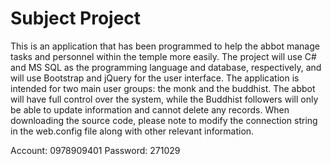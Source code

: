 # Subject Project

This is an application that has been programmed to help the abbot manage tasks and personnel within the temple more easily. The project will use C# and MS SQL as the programming language and database, respectively, and will use Bootstrap and jQuery for the user interface. The application is intended for two main user groups: the monk and the buddhist. The abbot will have full control over the system, while the Buddhist followers will only be able to update information and cannot delete any records. When downloading the source code, please note to modify the connection string in the web.config file along with other relevant information.

Account: 0978909401
Password: 271029
